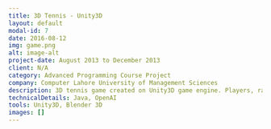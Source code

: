 ```yaml
---
title: 3D Tennis - Unity3D
layout: default
modal-id: 7
date: 2016-08-12
img: game.png
alt: image-alt
project-date: August 2013 to December 2013
client: N/A
category: Advanced Programming Course Project
company: Computer Lahore University of Management Sciences
description: 3D tennis game created on Unity3D game engine. Players, rackets and arena was modeled on Blender 3D modeling engine. Game created with different playing modes and different difficulty levels. Modes consisting of single player mode, double player mode and artificial intelligence mode. I kept extra focus kept on the graphics of the game using the great potential of the Unity3D gaming engine
technicalDetails: Java, OpenAI
tools: Unity3D, Blender 3D
images: []
---
```




